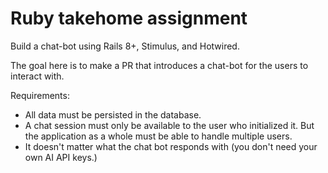 # Ruby takehome assignment

Build a chat-bot using Rails 8+, Stimulus, and Hotwired.

The goal here is to make a PR that introduces a chat-bot for the users to interact with.

Requirements:

 * All data must be persisted in the database.
 * A chat session must only be available to the user who initialized it. But the application as a whole must be able to handle multiple users.
 * It doesn't matter what the chat bot responds with (you don't need your own AI API keys.)
